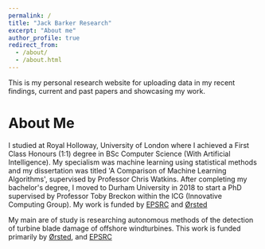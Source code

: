 ```yaml
---
permalink: /
title: "Jack Barker Research"
excerpt: "About me"
author_profile: true
redirect_from: 
  - /about/
  - /about.html
---
```


This is my personal research website for uploading data in my recent findings, current and past papers and showcasing my work. 

About Me
======
I studied at Royal Holloway, University of London where I achieved a First Class Honours (1:1) degree in BSc Computer Science (With Artificial Intelligence). My specialism was machine learning using statistical methods and my dissertation was titled 'A Comparison of Machine Learning Algorithms', supervised by Professor Chris Watkins. After completing my bachelor's degree, I moved to Durham University in 2018 to start a PhD supervised by Professor Toby Breckon within the ICG (Innovative Computing Group). My work is funded by <a href = 'https://epsrc.ukri.org'>EPSRC</a> and <a href = 'https://orsted.com/en'>Ørsted</a>

My main are of study is researching autonomous methods of the detection of turbine blade damage of offshore windturbines. This work is funded primarily by <a href = 'https://orsted.com/en'>Ørsted</a>, and  <a href = 'https://epsrc.ukri.org'>EPSRC</a>


